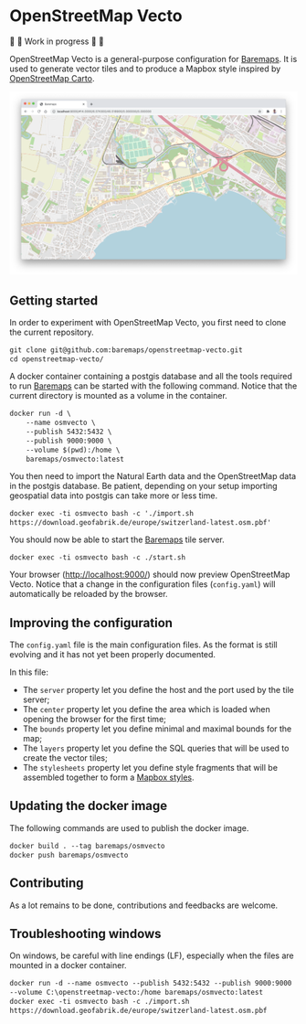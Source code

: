 # OpenStreetMap Vecto

🚧 🚧 Work in progress 🚧 🚧

OpenStreetMap Vecto is a general-purpose configuration for [Baremaps](https://github.com/baremaps/baremaps).
It is used to generate vector tiles and to produce a Mapbox style inspired by [OpenStreetMap Carto](https://github.com/gravitystorm/openstreetmap-carto).

![OpenStreetMap Vecto](screenshot.png)

## Getting started

In order to experiment with OpenStreetMap Vecto, you first need to clone the current repository.

```
git clone git@github.com:baremaps/openstreetmap-vecto.git
cd openstreetmap-vecto/
```

A docker container containing a postgis database and all the tools required to run [Baremaps](https://github.com/baremaps/baremaps) can be started with the following command.
Notice that the current directory is mounted as a volume in the container.

```
docker run -d \
    --name osmvecto \
    --publish 5432:5432 \
    --publish 9000:9000 \
    --volume $(pwd):/home \
    baremaps/osmvecto:latest
```

You then need to import the Natural Earth data and the OpenStreetMap data in the postgis database.
Be patient, depending on your setup importing geospatial data into postgis can take more or less time.

```
docker exec -ti osmvecto bash -c './import.sh https://download.geofabrik.de/europe/switzerland-latest.osm.pbf'
```

You should now be able to start the [Baremaps](https://github.com/baremaps/baremaps) tile server.

```
docker exec -ti osmvecto bash -c ./start.sh
```

Your browser ([http://localhost:9000/](http://localhost:9000/)) should now preview OpenStreetMap Vecto.
Notice that a change in the configuration files (`config.yaml`) will automatically be reloaded by the browser.

## Improving the configuration

The `config.yaml` file is the main configuration files.
As the format is still evolving and it has not yet been properly documented.

In this file:
- The `server` property let you define the host and the port used by the tile server;
- The `center` property let you define the area which is loaded when opening the browser for the first time;
- The `bounds` property let you define minimal and maximal bounds for the map;
- The `layers` property let you define the SQL queries that will be used to create the vector tiles;
- The `stylesheets` property let you define style fragments that will be assembled together to form a [Mapbox styles](https://docs.mapbox.com/mapbox-gl-js/style-spec/).

## Updating the docker image

The following commands are used to publish the docker image.

```
docker build . --tag baremaps/osmvecto
docker push baremaps/osmvecto
```

## Contributing

As a lot remains to be done, contributions and feedbacks are welcome. 

## Troubleshooting windows

On windows, be careful with line endings (LF), especially when the files are mounted in a docker container.

```
docker run -d --name osmvecto --publish 5432:5432 --publish 9000:9000 --volume C:\openstreetmap-vecto:/home baremaps/osmvecto:latest
docker exec -ti osmvecto bash -c ./import.sh https://download.geofabrik.de/europe/switzerland-latest.osm.pbf
```